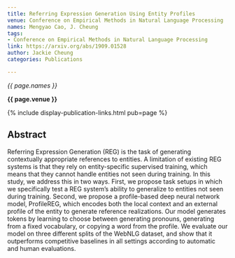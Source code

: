 ```yaml
---
title: Referring Expression Generation Using Entity Profiles
venue: Conference on Empirical Methods in Natural Language Processing
names: Mengyao Cao, J. Cheung
tags:
- Conference on Empirical Methods in Natural Language Processing
link: https://arxiv.org/abs/1909.01528
author: Jackie Cheung
categories: Publications

---
```


*{{ page.names }}*

**{{ page.venue }}**

{% include display-publication-links.html pub=page %}

## Abstract

Referring Expression Generation (REG) is the task of generating contextually appropriate references to entities. A limitation of existing REG systems is that they rely on entity-specific supervised training, which means that they cannot handle entities not seen during training. In this study, we address this in two ways. First, we propose task setups in which we specifically test a REG system’s ability to generalize to entities not seen during training. Second, we propose a profile-based deep neural network model, ProfileREG, which encodes both the local context and an external profile of the entity to generate reference realizations. Our model generates tokens by learning to choose between generating pronouns, generating from a fixed vocabulary, or copying a word from the profile. We evaluate our model on three different splits of the WebNLG dataset, and show that it outperforms competitive baselines in all settings according to automatic and human evaluations.